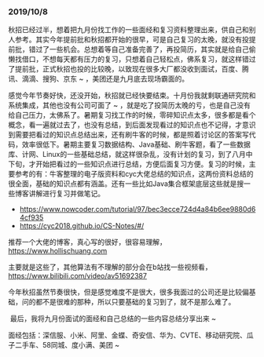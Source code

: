 ### 2019/10/8	

​	秋招已经过半，想着把九月份找工作的一些面经和复习资料整理出来，供自己和别人参考。其实今年提前批和秋招都开始的很早，可是自己复习的太晚，就没有投提前批，错过了一些机会。总想着等自己准备完善了，再投简历，其实就是给自己偷懒找借口，不想每天都有压力的复习，只想着自己轻松点，佛系复习，就这样错过了提前批，正式秋招也投的比较晚，以致现在很多大厂都没收到面试，百度、腾讯、滴滴、搜狗、京东 ~ ，美团还是九月底去现场霸面的。

​	感觉今年节奏好快，还没开始，秋招就已经快要结束。十月份我就剩联通研究院和系统集成，其他也没有公司可面了 ~ ，就是吃了投简历太晚的亏，也是自己没有给自己压力，太佛系了。暑期复习找工作的时候，零碎知识点太多，很多都是看个概念，看一遍就过去了，也没有总结，到后面发现看过的知识点也不记得，才意识到需要把看过的知识点总结出来，还有刷牛客的时候，都是照着讨论区的答案写代码，效率很低下。暑期主要复习数据结构、Java基础、刷牛客题，看了一些数据库、计网、Linux的一些基础总结，就这样很杂乱，没有计划的复习，到了八月中下旬，才开始把看过的一些知识点进行总结，方便后面复习方便。复习的时候，主要参考的有：牛客整理的电子版资料和cyc大佬总结的知识点，这两份资料总结的很全面，基础的知识点都有涵盖。还有一些比如Java集合框架底层这些就是搜一些博客讲解进行复习并做笔记。

- <https://www.nowcoder.com/tutorial/97/bec3ecce724d4a84b6ee9880d64cf935> 
- <https://cyc2018.github.io/CS-Notes/#/> 

推荐一个大佬的博客，真心写的很好，很容易理解，https://www.hollischuang.com

主要就是这些了，其他算法有不理解的部分会在b站找一些视频看，https://www.bilibili.com/video/av51692387

​	今年秋招虽然节奏很快，但是感觉难度不是很大，很多我面过的公司还是比较偏基础，问的都不是很难的那种，所以只要基础的复习到了，就不是那么难了。

​	最后，我将九月份面试的面经和自己总结的一些内容总结分享出来 ~ 

面经包括：深信服、小米、阿里、金蝶、奇安信、华为、CVTE、移动研究院、瓜子二手车、58同城、度小满、美团 ~

